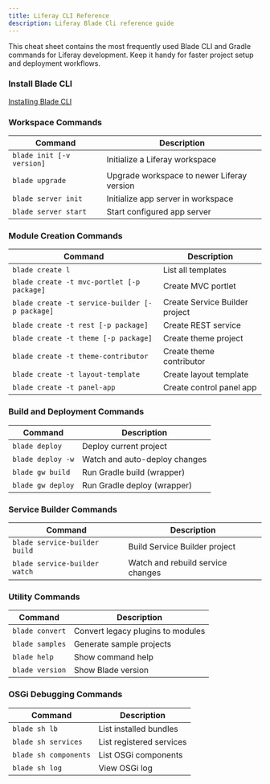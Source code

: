 ```yaml
---
title: Liferay CLI Reference
description: Liferay Blade Cli reference guide
---
```


This cheat sheet contains the most frequently used Blade CLI and Gradle commands for Liferay development. Keep it handy for faster project setup and deployment workflows.

### Install Blade CLI

<a href="https://help.liferay.com/hc/en-us/articles/360017885232-Installing-Blade-CLI" target="_blank">Installing Blade CLI</a>

### Workspace Commands

| Command                   | Description                                |
| ------------------------- | ------------------------------------------ |
| `blade init [-v version]` | Initialize a Liferay workspace             |
| `blade upgrade`           | Upgrade workspace to newer Liferay version |
| `blade server init`       | Initialize app server in workspace         |
| `blade server start`      | Start configured app server                |

### Module Creation Commands

| Command                                        | Description                    |
| ---------------------------------------------- | ------------------------------ |
| `blade create l`                               | List all templates             |
| `blade create -t mvc-portlet [-p package]`     | Create MVC portlet             |
| `blade create -t service-builder [-p package]` | Create Service Builder project |
| `blade create -t rest [-p package]`            | Create REST service            |
| `blade create -t theme [-p package]`           | Create theme project           |
| `blade create -t theme-contributor`            | Create theme contributor       |
| `blade create -t layout-template`              | Create layout template         |
| `blade create -t panel-app`                    | Create control panel app       |

### Build and Deployment Commands

| Command           | Description                   |
| ----------------- | ----------------------------- |
| `blade deploy`    | Deploy current project        |
| `blade deploy -w` | Watch and auto-deploy changes |
| `blade gw build`  | Run Gradle build (wrapper)    |
| `blade gw deploy` | Run Gradle deploy (wrapper)   |

### Service Builder Commands

| Command                       | Description                       |
| ----------------------------- | --------------------------------- |
| `blade service-builder build` | Build Service Builder project     |
| `blade service-builder watch` | Watch and rebuild service changes |

### Utility Commands

| Command         | Description                       |
| --------------- | --------------------------------- |
| `blade convert` | Convert legacy plugins to modules |
| `blade samples` | Generate sample projects          |
| `blade help`    | Show command help                 |
| `blade version` | Show Blade version                |

### OSGi Debugging Commands

| Command               | Description              |
| --------------------- | ------------------------ |
| `blade sh lb`         | List installed bundles   |
| `blade sh services`   | List registered services |
| `blade sh components` | List OSGi components     |
| `blade sh log`        | View OSGi log            |
